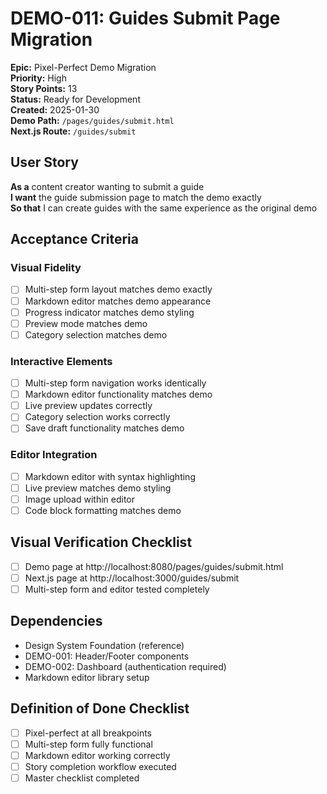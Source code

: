 # DEMO-011: Guides Submit Page Migration

**Epic:** Pixel-Perfect Demo Migration  
**Priority:** High  
**Story Points:** 13  
**Status:** Ready for Development  
**Created:** 2025-01-30  
**Demo Path:** `/pages/guides/submit.html`  
**Next.js Route:** `/guides/submit`

## User Story

**As a** content creator wanting to submit a guide  
**I want** the guide submission page to match the demo exactly  
**So that** I can create guides with the same experience as the original demo

## Acceptance Criteria

### Visual Fidelity
- [ ] Multi-step form layout matches demo exactly
- [ ] Markdown editor matches demo appearance
- [ ] Progress indicator matches demo styling
- [ ] Preview mode matches demo
- [ ] Category selection matches demo

### Interactive Elements
- [ ] Multi-step form navigation works identically
- [ ] Markdown editor functionality matches demo
- [ ] Live preview updates correctly
- [ ] Category selection works correctly
- [ ] Save draft functionality matches demo

### Editor Integration
- [ ] Markdown editor with syntax highlighting
- [ ] Live preview matches demo styling
- [ ] Image upload within editor
- [ ] Code block formatting matches demo

## Visual Verification Checklist
- [ ] Demo page at http://localhost:8080/pages/guides/submit.html
- [ ] Next.js page at http://localhost:3000/guides/submit
- [ ] Multi-step form and editor tested completely

## Dependencies
- Design System Foundation (reference)
- DEMO-001: Header/Footer components
- DEMO-002: Dashboard (authentication required)
- Markdown editor library setup

## Definition of Done Checklist
- [ ] Pixel-perfect at all breakpoints
- [ ] Multi-step form fully functional
- [ ] Markdown editor working correctly
- [ ] Story completion workflow executed
- [ ] Master checklist completed